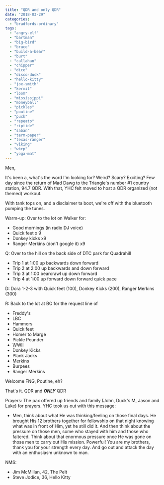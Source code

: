 ```yaml
---
title: "QDR and only QDR"
date: "2018-03-29"
categories: 
  - "bradfords-ordinary"
tags: 
  - "angry-elf"
  - "bartman"
  - "big-bird"
  - "bruce"
  - "build-a-bear"
  - "burt"
  - "callahan"
  - "chipper"
  - "dice"
  - "disco-duck"
  - "hello-kitty"
  - "joe-smith"
  - "kermit"
  - "loom"
  - "mississippi"
  - "moneyball"
  - "pickles"
  - "poutine"
  - "puck"
  - "repeato"
  - "riptide"
  - "saban"
  - "term-paper"
  - "texas-ranger"
  - "viking"
  - "wkrp"
  - "yoga-mat"
---
```


Men,

It's been a, what's the word I'm looking for? Weird? Scary? Exciting? Few day since the return of Mad Dawg to the Triangle's number #1 country station, 94.7 QDR. With that, YHC felt moved to host a QDR organized (not themed) workout.

With tank tops on, and a disclaimer ta boot, we're off with the bluetooth pumping the tunes.

Warm-up: Over to the lot on Walker for:

- Good mornings (in radio DJ voice)
- Quick feet x 9
- Donkey kicks x9
- Ranger Merkins (don't google it) x9

Q: Over to the hill on the back side of DTC park for Quadrahill

- Trip 1 at 1:00 up backwards down forward
- Trip 2 at 2:00 up backwards and down forward
- Trip 3 at 1:00 bearcrawl up down forward
- Trip 4 at 1:00 up forward down forward quick pace

D: Dora 1-2-3 with Quick feet (100), Donkey Kicks (200), Ranger Merkins (300)

R: Back to the lot at BO for the request line of

- Freddy's
- LBC
- Hammers
- Quick feet
- Homer to Marge
- Pickle Pounder
- WWII
- Donkey Kicks
- Plank Jacks
- Merkins
- Burpees
- Ranger Merkins

Welcome FNG, Poutine, eh?

That's it. QDR and _**ONLY**_ QDR

Prayers: The pax offered up friends and family (John, Duck's M, Jason and Luke) for prayers. YHC took us out with this message:

- Men, think about what He was thinking/feeling on those final days. He brought His 12 brothers together for fellowship on that night knowing what was in front of Him, yet he still did it. And then think about the pressure on those men, some who stayed with him and those who faltered. Think about that enormous pressure once He was gone on those men to carry out His mission. Powerful! You are my brothers, thank you for your strength every day. And go out and attack the day with an enthusiasm unknown to man.

NMS:

- Jim McMillan, 42, The Pelt
- Steve Jodice, 36, Hello Kitty
